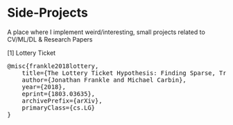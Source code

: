 # Side-Projects
A place where I implement weird/interesting, small projects related to CV/ML/DL & Research Papers

[1] Lottery Ticket
<pre>
@misc{frankle2018lottery,
    title={The Lottery Ticket Hypothesis: Finding Sparse, Trainable Neural Networks},
    author={Jonathan Frankle and Michael Carbin},
    year={2018},
    eprint={1803.03635},
    archivePrefix={arXiv},
    primaryClass={cs.LG}
}
</pre>
